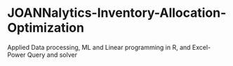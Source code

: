 # JOANNalytics-Inventory-Allocation-Optimization
Applied Data processing, ML and Linear programming in R, and Excel- Power Query and solver
